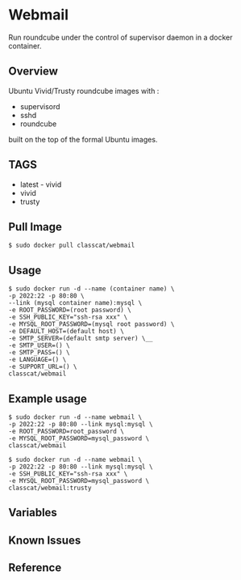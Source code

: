 # Webmail

Run roundcube under the control of supervisor daemon in a docker container.

## Overview

Ubuntu Vivid/Trusty roundcube images with :

+ supervisord
+ sshd
+ roundcube

built on the top of the formal Ubuntu images.

## TAGS

+ latest - vivid
+ vivid
+ trusty

## Pull Image

```
$ sudo docker pull classcat/webmail
```

## Usage

```
$ sudo docker run -d --name (container name) \  
-p 2022:22 -p 80:80 \
--link (mysql container name):mysql \  
-e ROOT_PASSWORD=(root password) \  
-e SSH_PUBLIC_KEY="ssh-rsa xxx" \  
-e MYSQL_ROOT_PASSWORD=(mysql root password) \
-e DEFAULT_HOST=(default host) \  
-e SMTP_SERVER=(default smtp server) \__
-e SMTP_USER=() \  
-e SMTP_PASS=() \  
-e LANGUAGE=() \  
-e SUPPORT_URL=() \  
classcat/webmail
```

## Example usage

```
$ sudo docker run -d --name webmail \  
-p 2022:22 -p 80:80 --link mysql:mysql \  
-e ROOT_PASSWORD=root_password \  
-e MYSQL_ROOT_PASSWORD=mysql_password \  
classcat/webmail
```
```
$ sudo docker run -d --name webmail \  
-p 2022:22 -p 80:80 --link mysql:mysql \  
-e SSH_PUBLIC_KEY="ssh-rsa xxx" \  
-e MYSQL_ROOT_PASSWORD=mysql_password \  
classcat/webmail:trusty
```

## Variables

## Known Issues

## Reference
